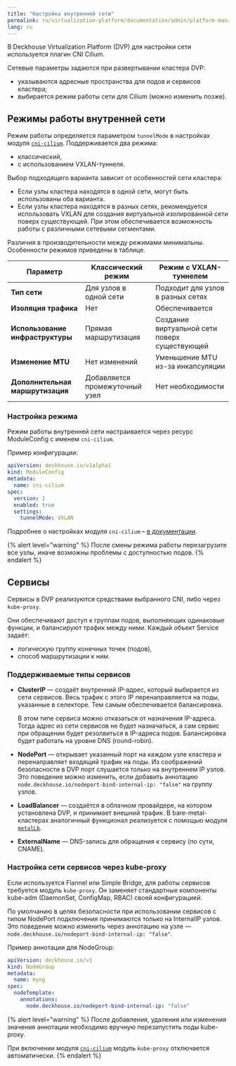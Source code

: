 ```yaml
---
title: "Настройка внутренней сети"
permalink: ru/virtualization-platform/documentation/admin/platform-management/network/internal/configuration.html
lang: ru
---
```


В Deckhouse Virtualization Platform (DVP) для настройки сети используется плагин CNI Cilium.

Сетевые параметры задаются при развертывании кластера DVP:

- указываются адресные пространства для подов и сервисов кластера;
- выбирается режим работы сети для Cilium (можно изменить позже).

## Режимы работы внутренней сети

Режим работы определяется параметром `tunnelMode` в настройках модуля [`cni-cilium`](/modules/cni-cilium/configuration.html).
Поддерживается два режима:

- классический,
- с использованием VXLAN-туннеля.

Выбор подходящего варианта зависит от особенностей сети кластера:

- Если узлы кластера находятся в одной сети, могут быть использованы оба варианта.
- Если узлы кластера находятся в разных сетях, рекомендуется использовать VXLAN для создания виртуальной изолированной сети поверх существующей. При этом обеспечивается возможность работы с различными сетевыми сегментами.

Различия в производительности между режимами минимальны. Особенности режимов приведены в таблице.

| **Параметр**                  | **Классический режим**            | **Режим с VXLAN-туннелем**         |
|-------------------------------|-----------------------------------|------------------------------------|
| **Тип сети**                  | Для узлов в одной сети            | Подходит для узлов в разных сетях  |
| **Изоляция трафика**          | Нет                               | Обеспечивается                     |
| **Использование инфраструктуры** | Прямая маршрутизация              | Создание виртуальной сети поверх существующей |
| **Изменение MTU**             | Нет изменений                     | Уменьшение MTU из-за инкапсуляции  |
| **Дополнительная маршрутизация** | Добавляется промежуточный узел    | Нет необходимости                  |

### Настройка режима

Режим работы внутренней сети настраивается через ресурс ModuleConfig с именем `cni-cilium`.

Пример конфигурации:

```yaml
apiVersion: deckhouse.io/v1alpha1
kind: ModuleConfig
metadata:
  name: cni-cilium
spec:
  version: 1
  enabled: true
  settings:
    tunnelMode: VXLAN
```

Подробнее о настройках модуля `cni-cilium` – [в документации](/modules/cni-cilium/configuration.html).

{% alert level="warning" %}
После смены режима работы перезагрузите все узлы, иначе возможны проблемы с доступностью подов.
{% endalert %}

## Сервисы

Сервисы в DVP реализуются средствами выбранного CNI, либо через `kube-proxy`.

Они обеспечивают доступ к группам подов, выполняющих одинаковые функции, и балансируют трафик между ними.
Каждый объект Service задаёт:

- логическую группу конечных точек (подов),
- способ маршрутизации к ним.

### Поддерживаемые типы сервисов

* **ClusterIP** — создаёт внутренний IP-адрес, который выбирается из сети сервисов. Весь трафик с этого IP перенаправляется на поды, указанные в селекторе. Тем самым обеспечивается балансировка.

  В этом типе сервиса можно отказаться от назначения IP-адреса. Тогда адрес из сети сервисов не будет назначаться, а сам сервис при обращении будет резолвиться в IP-адреса подов. Балансировка будет работать на уровне DNS (round-robin).
* **NodePort** — открывает указанный порт на каждом узле кластера и перенаправляет входящий трафик на поды.
  Из соображений безопасности в DVP порт слушается только на внутреннем IP узлов. Это поведение можно изменить, если добавить аннотацию `node.deckhouse.io/nodeport-bind-internal-ip: "false"` на группу узлов.
* **LoadBalancer** — создаётся в облачном провайдере, на котором установлена DVP, и принимает внешний трафик. В bare-metal-кластерах аналогичный функционал реализуется с помощью модуля [`metalLb`](/modules/metallb/configuration.html).
* **ExternalName** — DNS-запись для обращения к сервису (по сути, CNAME).

### Настройка сети сервисов через kube-proxy

<!-- Перенесено с минимальными изменениями из https://deckhouse.ru/products/kubernetes-platform/documentation/latest/modules/kube-proxy/ -->

Если используется Flannel или Simple Bridge, для работы сервисов требуется модуль `kube-proxy`.
Он заменяет стандартные компоненты kube-adm (DaemonSet, ConfigMap, RBAC) своей конфигурацией.

По умолчанию в целях безопасности при использовании сервисов с типом NodePort подключения принимаются только на InternalIP узлов. Это поведение можно изменить через аннотацию на узле — `node.deckhouse.io/nodeport-bind-internal-ip: "false"`.

Пример аннотации для NodeGroup:

```yaml
apiVersion: deckhouse.io/v1
kind: NodeGroup
metadata:
  name: myng
spec:
  nodeTemplate:
    annotations:
      node.deckhouse.io/nodeport-bind-internal-ip: "false"
```

{% alert level="warning" %}
После добавления, удаления или изменения значения аннотации необходимо вручную перезапустить поды kube-proxy.

При включении модуля [`cni-cilium`](../../../../modules/cni-cilium/) модуль `kube-proxy` отключается автоматически.
{% endalert %}
